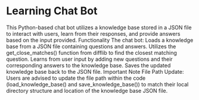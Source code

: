 # Learning Chat Bot
This Python-based chat bot utilizes a knowledge base stored in a JSON file to interact with users, learn from their responses, and provide answers based on the input provided.
Functionality
The chat bot:
Loads a knowledge base from a JSON file containing questions and answers.
Utilizes the get_close_matches() function from difflib to find the closest matching question.
Learns from user input by adding new questions and their corresponding answers to the knowledge base.
Saves the updated knowledge base back to the JSON file.
Important Note
File Path Update:
Users are advised to update the file path within the code (load_knowledge_base() and save_knowledge_base()) to match their local directory structure and location of the knowledge base JSON file.
